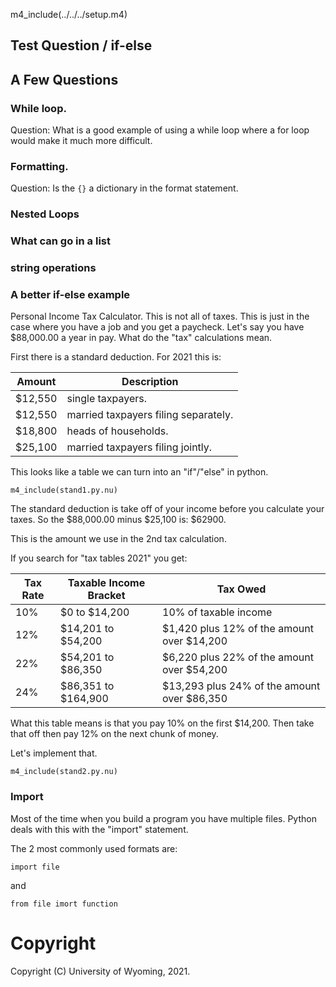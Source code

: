 
m4_include(../../../setup.m4)

## Test Question / if-else


## A Few Questions

### While loop.

Question: What is a good example of using a while loop where a for loop would make it much more difficult.

### Formatting.

Question:  Is the `{}` a dictionary in the format statement.

### Nested Loops

### What can go in a list

### string operations


### A better if-else example

Personal Income Tax Calculator.
This is not all of taxes.  This is just in the case where you have a job and you get a paycheck.
Let's say you have $88,000.00 a year in pay.  What do the "tax" calculations mean.

First there is a standard deduction.  For 2021 this is:

| Amount  | Description                          |
|---------|--------------------------------------|
| $12,550 | single taxpayers.                    |
| $12,550 | married taxpayers filing separately. |
| $18,800 | heads of households.                 |
| $25,100 | married taxpayers filing jointly.    |

This looks like a table we can turn into an "if"/"else" in python.

```
m4_include(stand1.py.nu)
```

The standard deduction is take off of your income before you calculate your taxes.
So the $88,000.00 minus $25,100 is: $62900.

This is the amount we use in the 2nd tax calculation.

If you search for "tax tables 2021" you get:

| Tax Rate | Taxable Income Bracket | Tax Owed                                     |
|----------|------------------------|----------------------------------------------|
| 10%      | $0 to $14,200          | 10% of taxable income                        |
| 12%      |  $14,201 to $54,200    | $1,420 plus 12% of the amount over $14,200   |
| 22%      |  $54,201 to $86,350    | $6,220 plus 22% of the amount over $54,200   |
| 24%      |  $86,351 to $164,900   | $13,293 plus 24% of the amount over $86,350  |

What this table means is that you pay 10% on the first $14,200.  Then take that off
then pay 12% on the next chunk of money.   

Let's implement that.

```
m4_include(stand2.py.nu)
```






### Import

Most of the time when you build a program you have multiple files.
Python deals with this with the "import" statement. 

The 2 most commonly used formats are:

```
import file
```

and 

```
from file imort function
```













# Copyright

Copyright (C) University of Wyoming, 2021.

